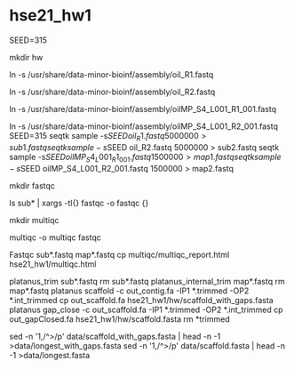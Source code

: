 # hse21_hw1
SEED=315

mkdir hw

ln -s /usr/share/data-minor-bioinf/assembly/oil_R1.fastq

ln -s /usr/share/data-minor-bioinf/assembly/oil_R2.fastq

ln -s /usr/share/data-minor-bioinf/assembly/oilMP_S4_L001_R1_001.fastq

ln -s /usr/share/data-minor-bioinf/assembly/oilMP_S4_L001_R2_001.fastq
SEED=315
seqtk sample -s$SEED oil_R1.fastq 5000000 > sub1.fastq
seqtk sample -s$SEED oil_R2.fastq 5000000 > sub2.fastq
seqtk sample -s$SEED oilMP_S4_L001_R1_001.fastq 1500000 > map1.fastq
seqtk sample -s$SEED oilMP_S4_L001_R2_001.fastq 1500000 > map2.fastq

mkdir fastqc

ls sub* | xargs -tI{} fastqc -o fastqc {}

mkdir multiqc

multiqc -o multiqc fastqc


Fastqc sub*.fastq map*.fastq
cp multiqc/multiqc_report.html hse21_hw1/multiqc.html

platanus_trim sub*.fastq
rm sub*.fastq
platanus_internal_trim map*.fastq
rm map*.fastq
platanus scaffold -c out_contig.fa -IP1 *.trimmed -OP2 *.int_trimmed
cp out_scaffold.fa hse21_hw1/hw/scaffold_with_gaps.fasta
platanus gap_close -c out_scaffold.fa -IP1 *.trimmed -OP2 *.int_trimmed
cp out_gapClosed.fa hse21_hw1/hw/scaffold.fasta
rm *trimmed


sed -n '1,/^>/p' data/scaffold_with_gaps.fasta | head -n -1 >data/longest_with_gaps.fasta
sed -n '1,/^>/p' data/scaffold.fasta | head -n -1 >data/longest.fasta
